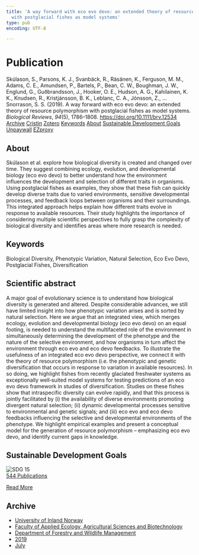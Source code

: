 ```yaml
---
title: 'A way forward with eco evo devo: an extended theory of resource polymorphism
  with postglacial fishes as model systems'
type: pub
encoding: UTF-8

---
```

<h1>Publication</h1>
<article id="csl-bib-container-7CXHT8NY" class="csl-bib-container">
  <div class="csl-bib-body"> <div class="csl-entry">Skúlason, S., Parsons, K. J., Svanbäck, R., Räsänen, K., Ferguson, M. M., Adams, C. E., Amundsen, P., Bartels, P., Bean, C. W., Boughman, J. W., Englund, G., Guðbrandsson, J., Hooker, O. E., Hudson, A. G., Kahilainen, K. K., Knudsen, R., Kristjánsson, B. K., Leblanc, C. A., Jónsson, Z., … Snorrason, S. S. (2019). A way forward with eco evo devo: an extended theory of resource polymorphism with postglacial fishes as model systems. <i>Biological Reviews</i>, <i>94</i>(5), 1786–1808. <a href="https://doi.org/10.1111/brv.12534">https://doi.org/10.1111/brv.12534</a></div> </div>
  <div class="csl-bib-buttons">
    <a href="#taxonomy-article-7CXHT8NY" alt="archive" class="csl-bib-button">Archive</a>
    <a href="https://app.cristin.no/results/show.jsf?id=1712040" alt="Cristin" class="csl-bib-button">Cristin</a>
    <a href="http://zotero.org/groups/5881554/items/7CXHT8NY" alt="Zotero" class="csl-bib-button">Zotero</a>
    <a href="#keywords-article-7CXHT8NY" alt="keywords" class="csl-bib-button">Keywords</a>
    <a href="#about-article-7CXHT8NY" alt="about_pub" class="csl-bib-button">About</a>
    <a href="#sdg-article-7CXHT8NY" alt="sdg" class="csl-bib-button">Sustainable Development Goals</a>
    <a href="https://onlinelibrary.wiley.com/doi/pdfdirect/10.1111/brv.12534" alt="Unpaywall" class="csl-bib-button">Unpaywall</a>
    <a href="https://onlinelibrary.wiley.com/doi/pdfdirect/10.1111/brv.12534" alt="EZproxy" class="csl-bib-button">EZproxy</a>
  </div>
  <div id="csl-bib-meta-container-7CXHT8NY"></div>
</article>
<div id="csl-bib-meta-7CXHT8NY" class="csl-bib-meta">
  <article id="about-article-7CXHT8NY" class="about_pub-article">
    <h1>About</h1>
    Skúlason et al. explore how biological diversity is created and changed over time. They suggest combining ecology, evolution, and developmental biology (eco evo devo) to better understand how the environment influences the development and selection of different traits in organisms. Using postglacial fishes as examples, they show that these fish can quickly develop diverse traits due to varied environments, sensitive developmental processes, and feedback loops between organisms and their surroundings. This integrated approach helps explain how different traits evolve in response to available resources. Their study highlights the importance of considering multiple scientific perspectives to fully grasp the complexity of biological diversity and identifies areas where more research is needed.
  </article>
  <article id="keywords-article-7CXHT8NY" class="keywords-article">
    <h1>Keywords</h1>
    Biological Diversity, Phenotypic Variation, Natural Selection, Eco Evo Devo, Postglacial Fishes, Diversification
  </article>
  <article id="abstract-article-7CXHT8NY" class="abstract-article">
    <h1>Scientific abstract</h1>
    A major goal of evolutionary science is to understand how biological diversity is generated and altered. Despite considerable advances, we still have limited insight into how phenotypic variation arises and is sorted by natural selection. Here we argue that an integrated view, which merges ecology, evolution and developmental biology (eco evo devo) on an equal footing, is needed to understand the multifaceted role of the environment in simultaneously determining the development of the phenotype and the nature of the selective environment, and how organisms in turn affect the environment through eco evo and eco devo feedbacks. To illustrate the usefulness of an integrated eco evo devo perspective, we connect it with the theory of resource polymorphism (i.e. the phenotypic and genetic diversification that occurs in response to variation in available resources). In so doing, we highlight fishes from recently glaciated freshwater systems as exceptionally well‐suited model systems for testing predictions of an eco evo devo framework in studies of diversification. Studies on these fishes show that intraspecific diversity can evolve rapidly, and that this process is jointly facilitated by (i) the availability of diverse environments promoting divergent natural selection; (ii) dynamic developmental processes sensitive to environmental and genetic signals; and (iii) eco evo and eco devo feedbacks influencing the selective and developmental environments of the phenotype. We highlight empirical examples and present a conceptual model for the generation of resource polymorphism – emphasizing eco evo devo, and identify current gaps in knowledge.
  </article>
  <article id="sdg-article-7CXHT8NY" class="sdg-article">
    <h1>Sustainable Development Goals</h1>
    <div class="sdg-container"><div id="sdg15" class="sdg">
        <img src="{{< params subfolder >}}images/sdg/sdg15_en.png" class="image" alt="SDG 15">
        <div class="sdg-overlay">
          <a href="{{< params subfolder >}}en/archive/?sdg=15#archive" class="sdg-publication-count"><span>544</span> Publications</a>
          <p><a href="https://sdgs.un.org/goals/goal15" class="sdg-read-more">Read More</a></p>
        </div>
      </div></div>
  </article>
  <article id="taxonomy-article-7CXHT8NY" class="taxonomy-article">
    <h1>Archive</h1>
    <ul>
      <li><a href="{{< params subfolder >}}en/archive/?key=3DCRN523">University of Inland Norway</a></li>
      <li><a href="{{< params subfolder >}}en/archive/?key=T77LXH6D">Faculty of Applied Ecology, Agricultural Sciences and Biotechnology</a></li>
      <li><a href="{{< params subfolder >}}en/archive/?key=7TRARPE3">Department of Forestry and Wildlife Management</a></li>
      <li><a href="{{< params subfolder >}}en/archive/?key=MXEW8QDW">2019</a></li>
      <li><a href="{{< params subfolder >}}en/archive/?key=8SI7AGZC">July</a></li>
    </ul>
  </article>
</div>
